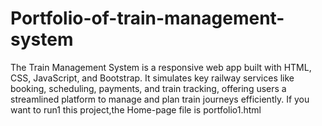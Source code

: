 # Portfolio-of-train-management-system
The Train Management System is a responsive web app built with HTML, CSS, JavaScript, and Bootstrap. It simulates key railway services like booking, scheduling, payments, and train tracking, offering users a streamlined platform to manage and plan train journeys efficiently.
If you want to run1 this project,the Home-page file is portfolio1.html
